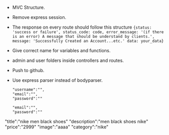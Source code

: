 - MVC Structure.
- Remove express session.
- The response on every route should follow this structure `{status: 'success or failure', status_code: code, error_message: '(if there is an error) A message that should be understand by clients.', message: 'Successfully Created an Account...etc.' data: your_data}`
- Give correct name for variables and functions.
- admin and user folders inside controllers and routes.
- Push to github.
- Use express parser instead of bodyparser.




      "username":"",
      "email":"",
      "password":""
    
      "email":"",
      "password":""



"title":"nike men black shoes"
"description":"men black shoes nike"
"price":"2999"
"image":"aaaa"
"category":"nike"